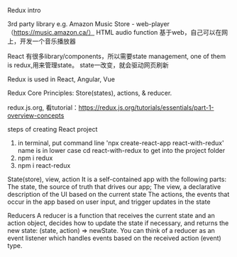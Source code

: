 Redux intro

3rd party library
e.g. Amazon Music Store - web-player（https://music.amazon.ca/）
HTML audio function
基于web，自己可以在网上，开发一个音乐播放器

React 有很多library/components，所以需要state management, one of them is redux,用来管理state。
state一改变，就会驱动网页刷新

Redux is used in React, Angular, Vue

Redux Core Principles: Store(states), actions, & reducer.

redux.js.org, 看tutorial：https://redux.js.org/tutorials/essentials/part-1-overview-concepts

steps of creating React project
1. in terminal, put command line 'npx create-react-app react-with-redux'     name is in lower case
    cd react-with-redux to get into the project folder
2. npm i redux
3. npm i react-redux


State(store), view, action
It is a self-contained app with the following parts:
The state, the source of truth that drives our app;
The view, a declarative description of the UI based on the current state
The actions, the events that occur in the app based on user input, and trigger updates in the state

Reducers
A reducer is a function that receives the current state and an action object, decides how to update the state if necessary, and returns the new state: (state, action) => newState. You can think of a reducer as an event listener which handles events based on the received action (event) type.

